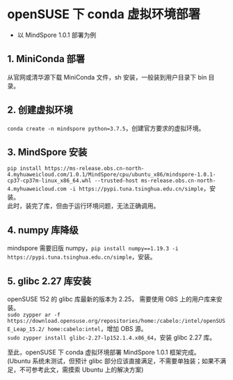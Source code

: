 # openSUSE 下 conda 虚拟环境部署
- 以 MindSpore 1.0.1 部署为例

## 1. MiniConda 部署
从官网或清华源下载 MiniConda 文件，sh 安装，一般装到用户目录下 bin 目录。  

## 2. 创建虚拟环境
`conda create -n mindspore python=3.7.5`，创建官方要求的虚拟环境。  

## 3. MindSpore 安装
`pip install https://ms-release.obs.cn-north-4.myhuaweicloud.com/1.0.1/MindSpore/cpu/ubuntu_x86/mindspore-1.0.1-cp37-cp37m-linux_x86_64.whl --trusted-host ms-release.obs.cn-north-4.myhuaweicloud.com -i https://pypi.tuna.tsinghua.edu.cn/simple`，安装。  
此时，装完了库，但由于运行环境问题，无法正确调用。  

## 4. numpy 库降级
mindspore 需要旧版 numpy，`pip install numpy==1.19.3 -i https://pypi.tuna.tsinghua.edu.cn/simple`，安装。  

## 5. glibc 2.27 库安装
openSUSE 152 的 glibc 库最新的版本为 2.25， 需要使用 OBS 上的用户库来安装。  
`sudo zypper ar -f https://download.opensuse.org/repositories/home:/cabelo:/intel/openSUSE_Leap_15.2/ home:cabelo:intel`，增加 OBS 源。  
`sudo zypper install glibc-2.27-lp152.1.4.x86_64`，安装 glibc 2.27 库。  

至此，openSUSE 下 conda 虚拟环境部署 MindSpore 1.0.1 框架完成。  
(Ubuntu 系统未测试，但预计 glibc 部分应该直接满足，不需要单独装；如果不满足，不可参考此文，需摸索 Ubuntu 上的解决方案)
